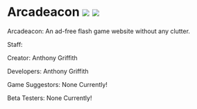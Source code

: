 # Arcadeacon ![](https://img.shields.io/badge/Status-In%20Progress-yellow.svg) ![](https://img.shields.io/github/issues/Arcadeacon/Arcadeacon.svg)
Arcadeacon: An ad-free flash game website without any clutter.

Staff:

Creator:
Anthony Griffith

Developers:
Anthony Griffith

Game Suggestors:
None Currently!


Beta Testers: 
None Currently!
